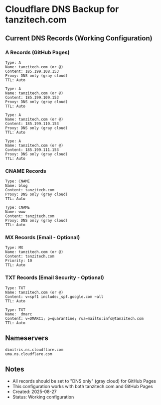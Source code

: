 # Cloudflare DNS Backup for tanzitech.com

## Current DNS Records (Working Configuration)

### A Records (GitHub Pages)
```
Type: A
Name: tanzitech.com (or @)
Content: 185.199.108.153
Proxy: DNS only (gray cloud)
TTL: Auto

Type: A  
Name: tanzitech.com (or @)
Content: 185.199.109.153
Proxy: DNS only (gray cloud)
TTL: Auto

Type: A
Name: tanzitech.com (or @)
Content: 185.199.110.153  
Proxy: DNS only (gray cloud)
TTL: Auto

Type: A
Name: tanzitech.com (or @)
Content: 185.199.111.153
Proxy: DNS only (gray cloud)
TTL: Auto
```

### CNAME Records
```
Type: CNAME
Name: blog
Content: tanzitech.com
Proxy: DNS only (gray cloud)
TTL: Auto

Type: CNAME
Name: www
Content: tanzitech.com  
Proxy: DNS only (gray cloud)
TTL: Auto
```

### MX Records (Email - Optional)
```
Type: MX
Name: tanzitech.com (or @)
Content: tanzitech.com
Priority: 10
TTL: Auto
```

### TXT Records (Email Security - Optional)
```
Type: TXT
Name: tanzitech.com (or @)
Content: v=spf1 include:_spf.google.com ~all
TTL: Auto

Type: TXT  
Name: _dmarc
Content: v=DMARC1; p=quarantine; rua=mailto:info@tanzitech.com
TTL: Auto
```

## Nameservers
```
dimitris.ns.cloudflare.com
uma.ns.cloudflare.com
```

## Notes
- All records should be set to "DNS only" (gray cloud) for GitHub Pages
- This configuration works with both tanzitech.com and GitHub Pages
- Created: 2025-08-27
- Status: Working configuration
